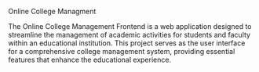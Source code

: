  Online College Managment 

The Online College Management Frontend is a web application designed to streamline the management of academic activities for students and faculty within an educational institution. This project serves as the user interface for a comprehensive college management system, providing essential features that enhance the educational experience.
